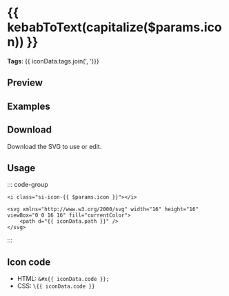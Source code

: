 <script setup>
import { useData } from 'vitepress';
import IconView from '@/views/IconView.vue';
import VPButton from 'vitepress/dist/client/theme-default/components/VPButton.vue';
import { capitalize, kebabToText } from '@/composables/utils.ts';
import { icons } from '@/composables/icons.ts';

const { params } = useData();
const iconData = icons.find((icon) => icon.name === params.value.icon);
</script>

# {{ kebabToText(capitalize($params.icon)) }}

<p v-if="iconData.tags.length"><strong>Tags</strong>: {{ iconData.tags.join(', ')}}</p>

## Preview

<IconView :icon="$params.icon" example="preview" />

## Examples

<IconView :icon="$params.icon" example="examples" />

## Download

Download the SVG to use or edit.

<VPButton text="Download SVG file" :href="`https://github.com/sparkleui/sparkle-icons/blob/main/src/icons/${$params.icon}.svg`"></VPButton>

## Usage

::: code-group

```html-vue [HTML]
<i class="si-icon-{{ $params.icon }}"></i>
```

```html-vue [SVG]
<svg xmlns="http://www.w3.org/2000/svg" width="16" height="16" viewBox="0 0 16 16" fill="currentColor">
    <path d="{{ iconData.path }}" />
</svg>
```

:::

## Icon code

-   HTML: <code>&#x{{ iconData.code }};</code>
-   CSS: <code>\\{{ iconData.code }}</code>
